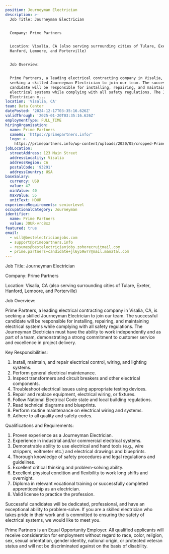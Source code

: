 ```yaml
---
position: Journeyman Electrician
description: >-
  Job Title: Journeyman Electrician


  Company: Prime Partners


  Location: Visalia, CA (also serving surrounding cities of Tulare, Exeter,
  Hanford, Lemoore, and Porterville)


  Job Overview:


  Prime Partners, a leading electrical contracting company in Visalia, CA, is
  seeking a skilled Journeyman Electrician to join our team. The successful
  candidate will be responsible for installing, repairing, and maintaining
  electrical systems while complying with all safety regulations. The Journeyman
  Electrician m...
location: 'Visalia, CA'
team: Data Center
datePosted: '2024-12-17T03:35:16.626Z'
validThrough: '2025-01-20T03:35:16.626Z'
employmentType: FULL_TIME
hiringOrganization:
  name: Prime Partners
  sameAs: 'https://primepartners.info/'
  logo: >-
    https://primepartners.info/wp-content/uploads/2020/05/cropped-Prime-Partners-Logo-NO-BG-1-1.png
jobLocation:
  streetAddress: 123 Main Street
  addressLocality: Visalia
  addressRegion: CA
  postalCode: '93291'
  addressCountry: USA
baseSalary:
  currency: USD
  value: 47
  minValue: 40
  maxValue: 55
  unitText: HOUR
experienceRequirements: seniorLevel
occupationalCategory: Journeyman
identifier:
  name: Prime Partners
  value: JOUR-vrc8xz
featured: true
email:
  - will@bestelectricianjobs.com
  - support@primepartners.info
  - resumes@bestelectricianjobs.zohorecruitmail.com
  - prime.partners+candidate+jl6y59w7r@mail.manatal.com
---
```




Job Title: Journeyman Electrician

Company: Prime Partners

Location: Visalia, CA (also serving surrounding cities of Tulare, Exeter, Hanford, Lemoore, and Porterville)

Job Overview:

Prime Partners, a leading electrical contracting company in Visalia, CA, is seeking a skilled Journeyman Electrician to join our team. The successful candidate will be responsible for installing, repairing, and maintaining electrical systems while complying with all safety regulations. The Journeyman Electrician must have the ability to work independently and as part of a team, demonstrating a strong commitment to customer service and excellence in project delivery.

Key Responsibilities:

1. Install, maintain, and repair electrical control, wiring, and lighting systems.
2. Perform general electrical maintenance.
3. Inspect transformers and circuit breakers and other electrical components.
4. Troubleshoot electrical issues using appropriate testing devices.
5. Repair and replace equipment, electrical wiring, or fixtures.
6. Follow National Electrical Code state and local building regulations.
7. Read technical diagrams and blueprints.
8. Perform routine maintenance on electrical wiring and systems.
9. Adhere to all quality and safety codes.

Qualifications and Requirements:

1. Proven experience as a Journeyman Electrician.
2. Experience in industrial and/or commercial electrical systems.
3. Demonstrable ability to use electrical and hand tools (e.g., wire strippers, voltmeter etc.) and electrical drawings and blueprints.
4. Thorough knowledge of safety procedures and legal regulations and guidelines.
5. Excellent critical thinking and problem-solving ability.
6. Excellent physical condition and flexibility to work long shifts and overnight.
7. Diploma in relevant vocational training or successfully completed apprenticeship as an electrician.
8. Valid license to practice the profession.

Successful candidates will be dedicated, professional, and have an exceptional ability to problem-solve. If you are a skilled electrician who takes pride in their work and is committed to ensuring the safety of electrical systems, we would like to meet you.

Prime Partners is an Equal Opportunity Employer. All qualified applicants will receive consideration for employment without regard to race, color, religion, sex, sexual orientation, gender identity, national origin, or protected veteran status and will not be discriminated against on the basis of disability.
